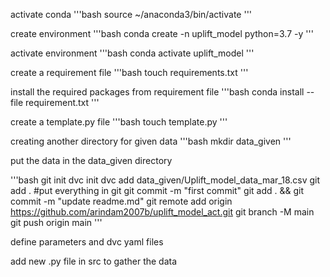 activate conda
'''bash
source ~/anaconda3/bin/activate
'''

create environment
'''bash
conda create -n uplift_model python=3.7 -y
'''

activate environment
'''bash
conda activate uplift_model
'''

create a requirement file
'''bash
touch requirements.txt
'''

install the required packages from requirement file
'''bash
conda install --file requirement.txt
'''

create a template.py file
'''bash 
touch template.py
'''

creating another directory for given data 
'''bash
mkdir data_given
'''

put the data in the data_given directory

'''bash
git init
dvc init
dvc add data_given/Uplift_model_data_mar_18.csv
git add . #put everything in git
git commit -m "first commit"
git add . && git commit -m "update readme.md"
git remote add origin https://github.com/arindam2007b/uplift_model_act.git
git branch -M main
git push origin main
'''

define parameters and dvc yaml files

add new .py file in src to gather the data 
